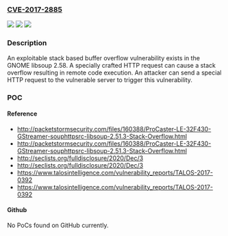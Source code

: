 ### [CVE-2017-2885](https://cve.mitre.org/cgi-bin/cvename.cgi?name=CVE-2017-2885)
![](https://img.shields.io/static/v1?label=Product&message=libsoup&color=blue)
![](https://img.shields.io/static/v1?label=Version&message=n%2Fa&color=blue)
![](https://img.shields.io/static/v1?label=Vulnerability&message=buffer%20overflow&color=brighgreen)

### Description

An exploitable stack based buffer overflow vulnerability exists in the GNOME libsoup 2.58. A specially crafted HTTP request can cause a stack overflow resulting in remote code execution. An attacker can send a special HTTP request to the vulnerable server to trigger this vulnerability.

### POC

#### Reference
- http://packetstormsecurity.com/files/160388/ProCaster-LE-32F430-GStreamer-souphttpsrc-libsoup-2.51.3-Stack-Overflow.html
- http://packetstormsecurity.com/files/160388/ProCaster-LE-32F430-GStreamer-souphttpsrc-libsoup-2.51.3-Stack-Overflow.html
- http://seclists.org/fulldisclosure/2020/Dec/3
- http://seclists.org/fulldisclosure/2020/Dec/3
- https://www.talosintelligence.com/vulnerability_reports/TALOS-2017-0392
- https://www.talosintelligence.com/vulnerability_reports/TALOS-2017-0392

#### Github
No PoCs found on GitHub currently.

